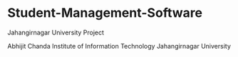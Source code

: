 # Student-Management-Software
Jahangirnagar University Project


Abhijit Chanda
Institute of Information Technology
Jahangirnagar University
